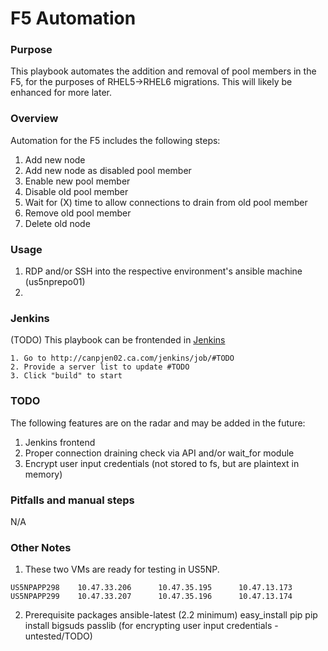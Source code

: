 # F5 Automation

### Purpose
This playbook automates the addition and removal of pool members in the F5, for
the purposes of RHEL5->RHEL6 migrations. This will likely be enhanced for more later.

### Overview
Automation for the F5 includes the following steps:
1. Add new node
2. Add new node as disabled pool member
3. Enable new pool member
4. Disable old pool member
5. Wait for (X) time to allow connections to drain from old pool member
6. Remove old pool member
7. Delete old node

### Usage
1. RDP and/or SSH into the respective environment's ansible machine (us5nprepo01)
2. 

### Jenkins
(TODO) This playbook can be frontended in [Jenkins](http://canpjen02.ca.com/jenkins/#TODO)
```
1. Go to http://canpjen02.ca.com/jenkins/job/#TODO
2. Provide a server list to update #TODO
3. Click "build" to start
```

### TODO
The following features are on the radar and may be added in the future:
1. Jenkins frontend
2. Proper connection draining check via API and/or wait_for module
3. Encrypt user input credentials (not stored to fs, but are plaintext in memory)

### Pitfalls and manual steps
N/A

### Other Notes
1. These two VMs are ready for testing in US5NP.
```
US5NPAPP298    10.47.33.206      10.47.35.195      10.47.13.173
US5NPAPP299    10.47.33.207      10.47.35.196      10.47.13.174
```
2. Prerequisite packages
  ansible-latest (2.2 minimum)
  easy_install pip
  pip install bigsuds
  passlib (for encrypting user input credentials - untested/TODO)
